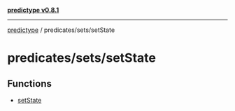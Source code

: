 [**predictype v0.8.1**](../../../README.md)

***

[predictype](../../../modules.md) / predicates/sets/setState

# predicates/sets/setState

## Functions

- [setState](functions/setState.md)
